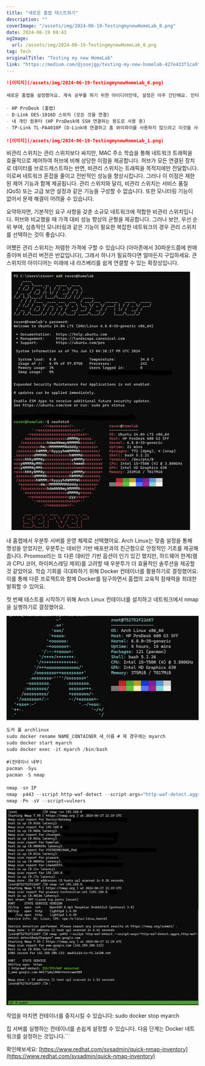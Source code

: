 ```yaml
---
title: "새로운 홈랩 테스트하기"
description: ""
coverImage: "/assets/img/2024-06-19-TestingmynewHomeLab_0.png"
date: 2024-06-19 08:43
ogImage: 
  url: /assets/img/2024-06-19-TestingmynewHomeLab_0.png
tag: Tech
originalTitle: "Testing my new HomeLab"
link: "https://medium.com/@josejgp/testing-my-new-homelab-427e433f1ca9"
---
```



```markdown
![이미지](/assets/img/2024-06-19-TestingmynewHomeLab_0.png)

새로운 홈랩을 설정했어요. 계속 공부를 하기 위한 아이디어인데, 설정은 아주 간단해요. 인터넷에서 볼 수 있는 멋진 홈랩들과는 거리가 먼데, 누구나 출발점으로 달성할 수 있는 것이에요.

- HP ProDesk (홈랩)
- D-Link DES-1016D 스위치 (모든 것을 연결)
- 내 개인 컴퓨터 (HP ProDesk에 SSH 연결하는 용도로 사용 중)
- TP-Link TL-PA4010P (D-Link에 연결하고 홈 와이파이를 사용하지 않으려고 이것을 사용하여 모든 것을 함께 사용함)

![이미지](/assets/img/2024-06-19-TestingmynewHomeLab_1.png)
```

<div class="content-ad"></div>

비관리 스위치는 관리 스위치보다 싸지만, MAC 주소 학습을 통해 네트워크 트래픽을 효율적으로 제어하여 허브에 비해 상당한 이점을 제공합니다. 허브가 모든 연결된 장치로 데이터를 브로드캐스트하는 반면, 비관리 스위치는 트래픽을 목적지에만 전달합니다. 이로써 네트워크 혼잡을 줄이고 전반적인 성능을 향상시킵니다. 그러나 이 이점은 제한된 제어 기능과 함께 제공됩니다. 관리 스위치와 달리, 비관리 스위치는 서비스 품질 (QoS) 또는 고급 보안 설정과 같은 기능을 구성할 수 없습니다. 또한 모니터링 기능이 없어서 문제 해결이 어려울 수 있습니다.

요약하자면, 기본적인 요구 사항을 갖춘 소규모 네트워크에 적합한 비관리 스위치입니다. 허브와 비교했을 때 가격 대비 성능 향상의 균형을 제공합니다. 그러나 보안, 우선 순위 부여, 심층적인 모니터링과 같은 기능이 필요한 복잡한 네트워크의 경우 관리 스위치를 선택하는 것이 좋습니다.

어쨌든 관리 스위치는 저렴한 가격에 구할 수 있습니다 (아마존에서 30파운드쯤에 판매 중이며 비관리 버전은 반값입니다), 그래서 하나가 필요하다면 얼마든지 구입하세요. 큰 스위치의 아이디어는 미래에 내 라즈베리를 쉽게 연결할 수 있는 확장성입니다.

<div class="content-ad"></div>

<img src="/assets/img/2024-06-19-TestingmynewHomeLab_3.png" />

내 홈랩에서 우분투 서버를 운영 체제로 선택했어요. Arch Linux는 맞춤 설정을 통해 명성을 얻었지만, 우분투는 데비안 기반 배포판과의 친근함으로 안정적인 기초를 제공해줍니다. Proxmox라는 또 다른 데비안 기반 옵션이 인기 있긴 했지만, 하드웨어 한계(램과 CPU 코어, 하이퍼스레딩 제외)를 고려할 때 우분투가 더 효율적인 솔루션을 제공할 것 같았어요. 학습 기회를 극대화하기 위해 Docker 컨테이너를 활용하기로 결정했어요. 이를 통해 다른 프로젝트와 함께 Docker를 탐구하면서 홈랩의 교육적 잠재력을 최대한 발휘할 수 있어요.

첫 번째 테스트를 시작하기 위해 Arch Linux 컨테이너를 설치하고 네트워크에서 nmap을 실행하기로 결정했어요.

<img src="/assets/img/2024-06-19-TestingmynewHomeLab_4.png" />

<div class="content-ad"></div>

```js
도커 풀 archlinux
sudo docker rename NAME_CONTAINER 새_이름 # 제 경우에는 myarch
sudo docker start myarch
sudo docker exec -it myarch /bin/bash

#(컨테이너 내부)
pacman -Syu
pacman -S nmap

nmap -sn IP
nmap -p443 --script http-waf-detect --script-args="http-waf-detect.aggro,http-waf-detect.detectBodyChanges" www.google.com
nmap -Pn -sV --script=vulners
```

![이미지](/assets/img/2024-06-19-TestingmynewHomeLab_5.png)

작업을 마치면 컨테이너를 중지시킬 수 있습니다: sudo docker stop myarch

집 서버를 실행하는 컨테이너를 손쉽게 설정할 수 있습니다. 다음 단계는 Docker 네트워크를 설정하는 것입니다.```

<div class="content-ad"></div>

확인해보세요: [https://www.redhat.com/sysadmin/quick-nmap-inventory](https://www.redhat.com/sysadmin/quick-nmap-inventory)